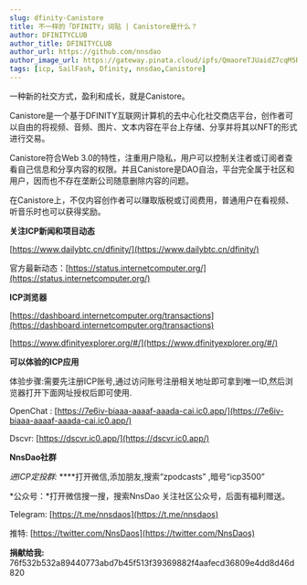 ```yaml
---
slug: dfinity-Canistore
title: 不一样的「DFINITY」词贴 | Canistore是什么？
author: DFINITYCLUB
author_title: DFINITYCLUB
author_url: https://github.com/nnsdao
author_image_url: https://gateway.pinata.cloud/ipfs/QmaoreTJUaidZ7cqM5RKHPnGciN3F3QUWKfH1W3shuAu4x
tags: [icp, SailFash, Dfinity, nnsdao,Canistore]
---
```


一种新的社交方式，盈利和成长，就是Canistore。

<!--truncate-->

Canistore是一个基于DFINITY互联网计算机的去中心化社交商店平台，创作者可以自由的将视频、音频、图片、文本内容在平台上存储、分享并将其以NFT的形式进行交易。



Canistore符合Web 3.0的特性，注重用户隐私，用户可以控制关注者或订阅者查看自己信息和分享内容的权限。并且Canistore是DAO自治，平台完全属于社区和用户，因而也不存在垄断公司随意删除内容的问题。

 

在Canistore上，不仅内容创作者可以赚取版税或订阅费用，普通用户在看视频、听音乐时也可以获得奖励。



**关注ICP新闻和项目动态**

 [https://www.dailybtc.cn/dfinity/](https://www.dailybtc.cn/dfinity/)

官方最新动态：[https://status.internetcomputer.org/](https://status.internetcomputer.org/)


**ICP浏览器**

[https://dashboard.internetcomputer.org/transactions](https://dashboard.internetcomputer.org/transactions)

[https://www.dfinityexplorer.org/#/](https://www.dfinityexplorer.org/#/)


**可以体验的ICP应用**

体验步骤:需要先注册ICP账号,通过访问账号注册相关地址即可拿到唯一ID,然后浏览器打开下面网址授权后即可使用.

OpenChat :  [https://7e6iv-biaaa-aaaaf-aaada-cai.ic0.app/](https://7e6iv-biaaa-aaaaf-aaada-cai.ic0.app/)

Dscvr:  [https://dscvr.ic0.app/](https://dscvr.ic0.app/)

**NnsDao社群**

*进ICP定投群:*  ****打开微信,添加朋友,搜索“zpodcasts” ,暗号“icp3500”

*公众号：*打开微信搜一搜，搜索NnsDao 关注社区公众号，后面有福利赠送。

Telegram: [https://t.me/nnsdaos](https://t.me/nnsdaos)

推特: [https://twitter.com/NnsDaos](https://twitter.com/NnsDaos)

**捐献给我:** 76f532b532a89440773abd7b45f513f39369882f4aafecd36809e4dd8d46d820